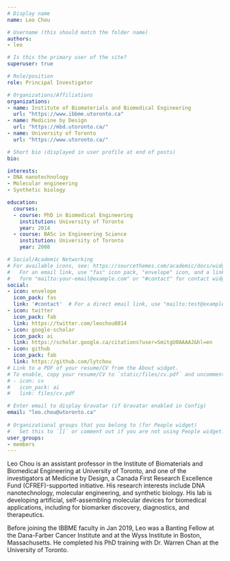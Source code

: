 ```yaml
---
# Display name
name: Leo Chou

# Username (this should match the folder name)
authors:
- leo

# Is this the primary user of the site?
superuser: true

# Role/position
role: Principal Investigator

# Organizations/Affiliations
organizations:
- name: Institute of Biomaterials and Biomedical Engineering
  url: "https://www.ibbme.utoronto.ca"
- name: Medicine by Design
  url: "https://mbd.utoronto.ca/"
- name: University of Toronto
  url: "https://www.utoronto.ca/"

# Short bio (displayed in user profile at end of posts)
bio: 

interests:
- DNA nanotechnology
- Molecular engineering
- Synthetic biology

education:
  courses:
  - course: PhD in Biomedical Engineering
    institution: University of Toronto
    year: 2014
  - course: BASc in Engineering Science
    institution: University of Toronto
    year: 2008

# Social/Academic Networking
# For available icons, see: https://sourcethemes.com/academic/docs/widgets/#icons
#   For an email link, use "fas" icon pack, "envelope" icon, and a link in the
#   form "mailto:your-email@example.com" or "#contact" for contact widget.
social:
- icon: envelope
  icon_pack: fas
  link: '#contact'  # For a direct email link, use "mailto:test@example.org".
- icon: twitter
  icon_pack: fab
  link: https://twitter.com/leochou0814
- icon: google-scholar
  icon_pack: ai
  link: https://scholar.google.ca/citations?user=SmitgU0AAAAJ&hl=en
- icon: github
  icon_pack: fab
  link: https://github.com/lytchou
# Link to a PDF of your resume/CV from the About widget.
# To enable, copy your resume/CV to `static/files/cv.pdf` and uncomment the lines below.  
# - icon: cv
#   icon_pack: ai
#   link: files/cv.pdf

# Enter email to display Gravatar (if Gravatar enabled in Config)
email: "leo.chou@utoronto.ca"
  
# Organizational groups that you belong to (for People widget)
#   Set this to `[]` or comment out if you are not using People widget.  
user_groups:
- members
---
```


Leo Chou is an assistant professor in the Institute of Biomaterials and Biomedical Engineering at University of Toronto, and one of the investigators at Medicine by Design, a Canada First Research Excellence Fund (CFREF)-supported initiative. His research interests include DNA nanotechnology, molecular engineering, and synthetic biology. His lab is developing artificial, self-assembling molecular devices for biomedical applications, including for biomarker discovery, diagnostics, and therapeutics.

Before joining the IBBME faculty in Jan 2019, Leo was a Banting Fellow at the Dana-Farber Cancer Institute and at the Wyss Institute in Boston, Massachusetts. He completed his PhD training with Dr. Warren Chan at the University of Toronto. 